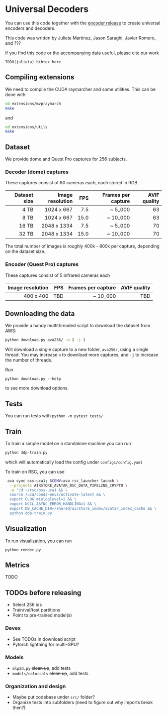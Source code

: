 # Universal Decoders

You can use this code together with the [encoder release](TODO-link) to create universal encoders and decoders.


This code was written by Julieta Martinez, Jason Saraghi, Javier Romero, and ???

If you find this code or the accompanying data useful, please cite our work
```
TODO(julieta) bibtex here
```

## Compiling extensions
We need to compile the CUDA raymarcher and some utilities. This can be done with

```bash
cd extensions/mvpraymarch
make
```
and
```bash
cd extensions/utils
make
```

## Dataset

We provide dome and Quest Pro captures for 256 subjects.

### Decoder (dome) captures

These captures consist of 80 cameras each, each stored in RGB.

| Dataset size  | Image resolution |  FPS  | Frames per capture | AVIF quality |
| -------------: | ----------------: | -----: | ------------------: | -------: |
|  4 TB  | 1024 x 667  | 7.5  |  ~ 5_000 | 63 |
|  8 TB  | 1024 x 667  | 15.0 | ~ 10_000 | 63 |
| 16 TB  | 2048 x 1334 | 7.5  |  ~ 5_000 | 70 |
| 32 TB  | 2048 x 1334 | 15.0 | ~ 10_000 | 70 |

The total number of images is roughly 400k - 800k per capture, depending on the dataset size.

### Encoder (Quest Pro) captures

These captures consist of 5 infrared cameras each

| Image resolution |  FPS  | Frames per capture | AVIF quality |
| ----------------: | -----: | ------------------: | -------: |
| 400 x 400  | TBD  |  ~ 10_000 | TBD |


## Downloading the data
We provide a handy multithreaded script to download the dataset from AWS:

```bash
python download.py ava256/ -n 1 -j 1
```
Will download a single capture to a new folder, `ava256/`, using a single thread.
You may increase `n` to download more captures, and `-j` to increase the number of threads.

Run
```
python download.py --help
```
to see more download options.


## Tests
You can run tests with `python -m pytest tests/`

## Train
To train a simple model on a standalone machine you can run
```bash
python ddp-train.py
```
which will automatically load the config under `configs/config.yaml`

To train on RSC, you can use
```bash
 ava sync oss-uca1; SCENV=ava rsc_launcher launch \
  --projects AIRSTORE_AVATAR_RSC_DATA_PIPELINE_CRYPTO \
  -e 'cd ~/rsc/oss-uca1 && \
  source /uca/conda-envs/activate-latest && \
  export GLOG_minloglevel=2 && \
  export NCCL_ASYNC_ERROR_HANDLING=1 && \
  export DB_CACHE_DIR=/shared/airstore_index/avatar_index_cache && \
  python ddp-train.py
```

## Visualization
To run visualization, you can run
```
python render.py
```

## Metrics
TODO

## TODOs before releasing

* Select 256 ids
* Train/val/test partitions
* Point to pre-trained model(s)

### Devex
* See TODOs in download script
* Pytorch lightning for multi-GPU?

### Models

* `mlp2d.py` ~~clean up~~, add tests
* `models/colorcals` ~~clean up~~, add tests

### Organization and design

* Maybe put codebase under `src/` folder?
* Organize tests into subfolders (need to figure out why imports break then?)
